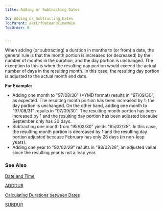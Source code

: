 ```yaml
---
title: Adding or Subtracting Dates

Id: Adding_or_Subtracting_Dates
TocParent: aerLrfDateandTimeMain
TocOrder: 0


---
```


When adding (or subtracting) a duration in months to (or from) a date, the general rule is that the month portion is increased (or decreased) by the number of months in the duration, and the day portion is unchanged. The exception to this is when the resulting day portion would exceed the actual number of days in the resulting month. In this case, the resulting day portion is adjusted to the actual month end date. 

**For Example:** 

- Adding one month to "97/08/30" (*YMD format) results in "97/09/30", as expected. The resulting month portion has been increased by 1; the day portion is unchanged. On the other hand, adding one month to "97/08/31" results in "97/09/30". The resulting month portion has been increased by 1 and the resulting day portion has been adjusted because September only has 30 days.
- Subtracting one month from "95/03/30" yields "95/02/28". In this case, the resulting month portion is decreased by 1 and the resulting day portion adjusted because February has only 28 days (in non-leap years).
- Adding one year to "92/02/29" results in "93/02/28", an adjusted value since the resulting year is not a leap year.

### See Also
[Date and Time](aerLrfDateandTimeMain.html)

[ADDDUR](ADDHANDLER.html)

[Calculating Durations between Dates](Calculating_Durations_between_Dates.html)

[SUBDUR](SUBDUR.html) 
